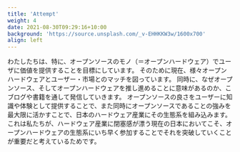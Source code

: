 ```yaml
---
title: 'Attempt'
weight: 4
date: 2021-08-30T09:29:16+10:00
background: 'https://source.unsplash.com/_v-EHHKKW3w/1600x700'
align: left
---
```


わたしたちは、特に、オープンソースのモノ（＝オープンハードウェア）でユーザに価値を提供することを目標にしています。
そのために現在、様々オープンハードウェアとユーザー・市場とのマッチを図っています。
同時に、なぜオープンソース、そしてオープンハードウェアを推し進めることに意味があるのか、こブログや書籍を通して発信していきます。
オープンソースの良さをユーザーに知識や体験として提供することで、また同時にオープンソースであることの強みを最大限に活かすことで、日本のハードウェア産業にその生態系を組み込みます。
これは私たちが、ハードウェア産業に閉塞感が漂う現在の日本においてこそ、オープンハードウェアの生態系にいち早く参加することでそれを突破していくことが重要だと考えているためです。